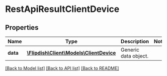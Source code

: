 # RestApiResultClientDevice

## Properties
Name | Type | Description | Notes
------------ | ------------- | ------------- | -------------
**data** | [**\Flipdish\\Client\Models\ClientDevice**](ClientDevice.md) | Generic data object. | 

[[Back to Model list]](../README.md#documentation-for-models) [[Back to API list]](../README.md#documentation-for-api-endpoints) [[Back to README]](../README.md)


